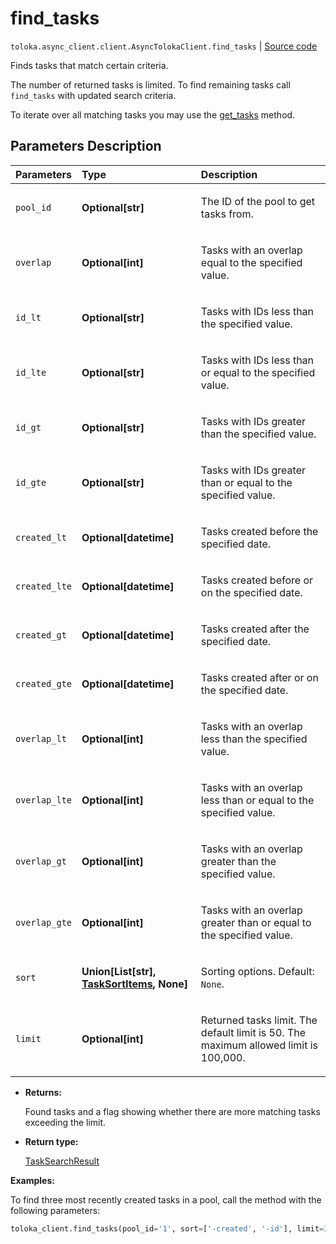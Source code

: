 # find_tasks
`toloka.async_client.client.AsyncTolokaClient.find_tasks` | [Source code](https://github.com/Toloka/toloka-kit/blob/v1.1.3/src/client/__init__.py#L0)

Finds tasks that match certain criteria.


The number of returned tasks is limited. To find remaining tasks call `find_tasks` with updated search criteria.

To iterate over all matching tasks you may use the [get_tasks](toloka.client.TolokaClient.get_tasks.md) method.

## Parameters Description

| Parameters | Type | Description |
| :----------| :----| :-----------|
`pool_id`|**Optional\[str\]**|<p>The ID of the pool to get tasks from.</p>
`overlap`|**Optional\[int\]**|<p>Tasks with an overlap equal to the specified value.</p>
`id_lt`|**Optional\[str\]**|<p>Tasks with IDs less than the specified value.</p>
`id_lte`|**Optional\[str\]**|<p>Tasks with IDs less than or equal to the specified value.</p>
`id_gt`|**Optional\[str\]**|<p>Tasks with IDs greater than the specified value.</p>
`id_gte`|**Optional\[str\]**|<p>Tasks with IDs greater than or equal to the specified value.</p>
`created_lt`|**Optional\[datetime\]**|<p>Tasks created before the specified date.</p>
`created_lte`|**Optional\[datetime\]**|<p>Tasks created before or on the specified date.</p>
`created_gt`|**Optional\[datetime\]**|<p>Tasks created after the specified date.</p>
`created_gte`|**Optional\[datetime\]**|<p>Tasks created after or on the specified date.</p>
`overlap_lt`|**Optional\[int\]**|<p>Tasks with an overlap less than the specified value.</p>
`overlap_lte`|**Optional\[int\]**|<p>Tasks with an overlap less than or equal to the specified value.</p>
`overlap_gt`|**Optional\[int\]**|<p>Tasks with an overlap greater than the specified value.</p>
`overlap_gte`|**Optional\[int\]**|<p>Tasks with an overlap greater than or equal to the specified value.</p>
`sort`|**Union\[List\[str\], [TaskSortItems](toloka.client.search_requests.TaskSortItems.md), None\]**|<p>Sorting options. Default: `None`.</p>
`limit`|**Optional\[int\]**|<p>Returned tasks limit. The default limit is 50. The maximum allowed limit is 100,000.</p>

* **Returns:**

  Found tasks and a flag showing whether there are more matching tasks exceeding the limit.

* **Return type:**

  [TaskSearchResult](toloka.client.search_results.TaskSearchResult.md)

**Examples:**

To find three most recently created tasks in a pool, call the method with the following parameters:

```python
toloka_client.find_tasks(pool_id='1', sort=['-created', '-id'], limit=3)
```
